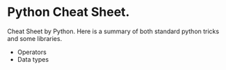 Python Cheat Sheet. 
=====================
Cheat Sheet by Python. Here is a summary of both standard python tricks and some libraries.

* Operators 
* Data types
